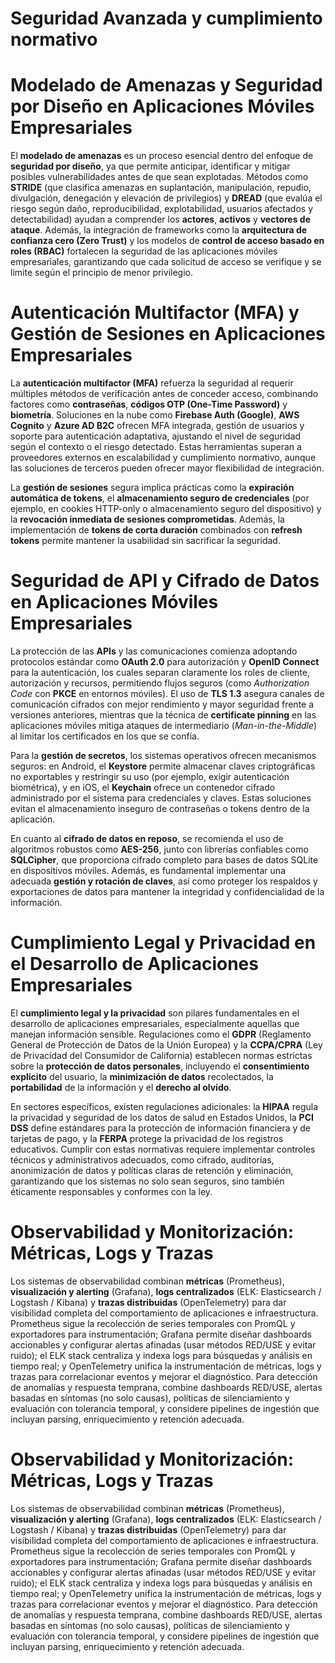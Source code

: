 # Seguridad Avanzada y cumplimiento normativo

# **Modelado de Amenazas y Seguridad por Diseño en Aplicaciones Móviles Empresariales**

El **modelado de amenazas** es un proceso esencial dentro del enfoque de **seguridad por diseño**, ya que permite anticipar, identificar y mitigar posibles vulnerabilidades antes de que sean explotadas. Métodos como **STRIDE** (que clasifica amenazas en suplantación, manipulación, repudio, divulgación, denegación y elevación de privilegios) y **DREAD** (que evalúa el riesgo según daño, reproducibilidad, explotabilidad, usuarios afectados y detectabilidad) ayudan a comprender los **actores**, **activos** y **vectores de ataque**. Además, la integración de frameworks como la **arquitectura de confianza cero (Zero Trust)** y los modelos de **control de acceso basado en roles (RBAC)** fortalecen la seguridad de las aplicaciones móviles empresariales, garantizando que cada solicitud de acceso se verifique y se limite según el principio de menor privilegio.


# **Autenticación Multifactor (MFA) y Gestión de Sesiones en Aplicaciones Empresariales**

La **autenticación multifactor (MFA)** refuerza la seguridad al requerir múltiples métodos de verificación antes de conceder acceso, combinando factores como **contraseñas**, **códigos OTP (One-Time Password)** y **biometría**. Soluciones en la nube como **Firebase Auth (Google)**, **AWS Cognito** y **Azure AD B2C** ofrecen MFA integrada, gestión de usuarios y soporte para autenticación adaptativa, ajustando el nivel de seguridad según el contexto o el riesgo detectado. Estas herramientas superan a proveedores externos en escalabilidad y cumplimiento normativo, aunque las soluciones de terceros pueden ofrecer mayor flexibilidad de integración.  

La **gestión de sesiones** segura implica prácticas como la **expiración automática de tokens**, el **almacenamiento seguro de credenciales** (por ejemplo, en cookies HTTP-only o almacenamiento seguro del dispositivo) y la **revocación inmediata de sesiones comprometidas**. Además, la implementación de **tokens de corta duración** combinados con **refresh tokens** permite mantener la usabilidad sin sacrificar la seguridad.


# **Seguridad de API y Cifrado de Datos en Aplicaciones Móviles Empresariales**

La protección de las **APIs** y las comunicaciones comienza adoptando protocolos estándar como **OAuth 2.0** para autorización y **OpenID Connect** para la autenticación, los cuales separan claramente los roles de cliente, autorización y recursos, permitiendo flujos seguros (como *Authorization Code* con **PKCE** en entornos móviles). El uso de **TLS 1.3** asegura canales de comunicación cifrados con mejor rendimiento y mayor seguridad frente a versiones anteriores, mientras que la técnica de **certificate pinning** en las aplicaciones móviles mitiga ataques de intermediario (*Man-in-the-Middle*) al limitar los certificados en los que se confía.

Para la **gestión de secretos**, los sistemas operativos ofrecen mecanismos seguros: en Android, el **Keystore** permite almacenar claves criptográficas no exportables y restringir su uso (por ejemplo, exigir autenticación biométrica), y en iOS, el **Keychain** ofrece un contenedor cifrado administrado por el sistema para credenciales y claves. Estas soluciones evitan el almacenamiento inseguro de contraseñas o tokens dentro de la aplicación.

En cuanto al **cifrado de datos en reposo**, se recomienda el uso de algoritmos robustos como **AES-256**, junto con librerías confiables como **SQLCipher**, que proporciona cifrado completo para bases de datos SQLite en dispositivos móviles. Además, es fundamental implementar una adecuada **gestión y rotación de claves**, así como proteger los respaldos y exportaciones de datos para mantener la integridad y confidencialidad de la información.


# **Cumplimiento Legal y Privacidad en el Desarrollo de Aplicaciones Empresariales**

El **cumplimiento legal y la privacidad** son pilares fundamentales en el desarrollo de aplicaciones empresariales, especialmente aquellas que manejan información sensible. Regulaciones como el **GDPR** (Reglamento General de Protección de Datos de la Unión Europea) y la **CCPA/CPRA** (Ley de Privacidad del Consumidor de California) establecen normas estrictas sobre la **protección de datos personales**, incluyendo el **consentimiento explícito** del usuario, la **minimización de datos** recolectados, la **portabilidad** de la información y el **derecho al olvido**.  

En sectores específicos, existen regulaciones adicionales: la **HIPAA** regula la privacidad y seguridad de los datos de salud en Estados Unidos, la **PCI DSS** define estándares para la protección de información financiera y de tarjetas de pago, y la **FERPA** protege la privacidad de los registros educativos. Cumplir con estas normativas requiere implementar controles técnicos y administrativos adecuados, como cifrado, auditorías, anonimización de datos y políticas claras de retención y eliminación, garantizando que los sistemas no solo sean seguros, sino también éticamente responsables y conformes con la ley.  


# **Observabilidad y Monitorización: Métricas, Logs y Trazas**

Los sistemas de observabilidad combinan **métricas** (Prometheus), **visualización y alerting** (Grafana), **logs centralizados** (ELK: Elasticsearch / Logstash / Kibana) y **trazas distribuidas** (OpenTelemetry) para dar visibilidad completa del comportamiento de aplicaciones e infraestructura. Prometheus sigue la recolección de series temporales con PromQL y exportadores para instrumentación; Grafana permite diseñar dashboards accionables y configurar alertas afinadas (usar métodos RED/USE y evitar ruido); el ELK stack centraliza y indexa logs para búsquedas y análisis en tiempo real; y OpenTelemetry unifica la instrumentación de métricas, logs y trazas para correlacionar eventos y mejorar el diagnóstico. Para detección de anomalías y respuesta temprana, combine dashboards RED/USE, alertas basadas en síntomas (no solo causas), políticas de silenciamiento y evaluación con tolerancia temporal, y considere pipelines de ingestión que incluyan parsing, enriquecimiento y retención adecuada. 


# **Observabilidad y Monitorización: Métricas, Logs y Trazas**

Los sistemas de observabilidad combinan **métricas** (Prometheus), **visualización y alerting** (Grafana), **logs centralizados** (ELK: Elasticsearch / Logstash / Kibana) y **trazas distribuidas** (OpenTelemetry) para dar visibilidad completa del comportamiento de aplicaciones e infraestructura. Prometheus sigue la recolección de series temporales con PromQL y exportadores para instrumentación; Grafana permite diseñar dashboards accionables y configurar alertas afinadas (usar métodos RED/USE y evitar ruido); el ELK stack centraliza y indexa logs para búsquedas y análisis en tiempo real; y OpenTelemetry unifica la instrumentación de métricas, logs y trazas para correlacionar eventos y mejorar el diagnóstico. Para detección de anomalías y respuesta temprana, combine dashboards RED/USE, alertas basadas en síntomas (no solo causas), políticas de silenciamiento y evaluación con tolerancia temporal, y considere pipelines de ingestión que incluyan parsing, enriquecimiento y retención adecuada.
